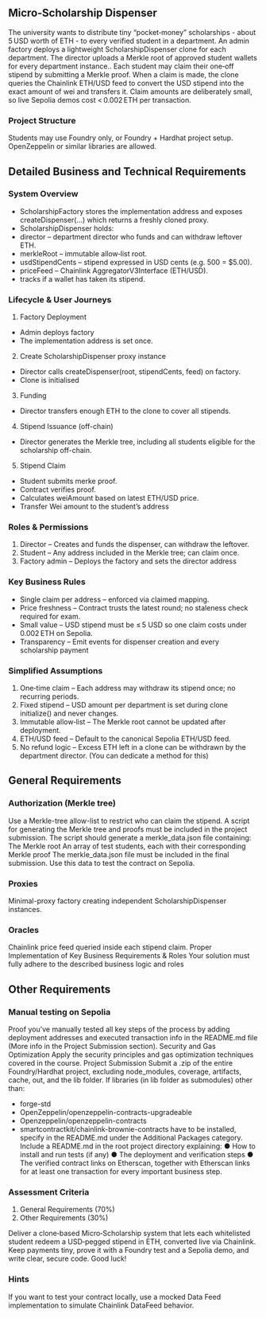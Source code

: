 ## Micro‑Scholarship Dispenser

The university wants to distribute tiny “pocket‑money” scholarships - about 5 USD worth of ETH - to every verified student in a department. An admin factory deploys a lightweight ScholarshipDispenser clone for each department. The director uploads a Merkle root of approved student wallets for every department instance.. Each student may claim their one‑off stipend by submitting a Merkle proof. When a claim is made, the clone queries the Chainlink ETH/USD feed to convert the USD stipend into the exact amount of wei and transfers it. Claim amounts are deliberately small, so live Sepolia demos cost < 0.002 ETH per transaction.

### Project Structure
Students may use Foundry only, or Foundry + Hardhat project setup. OpenZeppelin or similar libraries are allowed.

## Detailed Business and Technical Requirements

### System Overview
-	ScholarshipFactory stores the implementation address and exposes createDispenser(...) which returns a freshly cloned proxy.
-	ScholarshipDispenser holds:
-	director – department director who funds and can withdraw leftover ETH.
-	merkleRoot – immutable allow‑list root.
-	usdStipendCents – stipend expressed in USD cents (e.g. 500 = $5.00).
-	priceFeed – Chainlink AggregatorV3Interface (ETH/USD).
-	tracks if a wallet has taken its stipend.

### Lifecycle & User Journeys
1.	Factory Deployment
-	Admin deploys factory
-	 The implementation address is set once.
2.	Create ScholarshipDispenser proxy instance
-	 Director calls createDispenser(root, stipendCents, feed) on factory.
-	 Clone is initialised
3.	Funding
-	Director transfers enough ETH to the clone to cover all stipends.
4.	Stipend Issuance (off-chain)
-	Director generates the Merkle tree, including all students eligible for the scholarship off-chain.
5.	Stipend Claim
-	Student submits merke proof.
-	Contract verifies proof.
-	Calculates weiAmount based on latest ETH/USD price.
-	Transfer Wei amount to the student’s address

### Roles & Permissions
1.	Director – Creates and funds the dispenser, can withdraw the leftover.
2.	Student – Any address included in the Merkle tree; can claim once.
3.	Factory admin – Deploys the factory and sets the director address

### Key Business Rules
-	Single claim per address – enforced via claimed mapping.
-	Price freshness – Contract trusts the latest round; no staleness check required for exam.
-	Small value – USD stipend must be ≤ 5 USD so one claim costs under 0.002 ETH on Sepolia.
-	Transparency – Emit events for dispenser creation and every scholarship payment

### Simplified Assumptions
1.	One‑time claim – Each address may withdraw its stipend once; no recurring periods.
2.	Fixed stipend – USD amount per department is set during clone initialize() and never changes.
3.	Immutable allow‑list – The Merkle root cannot be updated after deployment.
4.	ETH/USD feed – Default to the canonical Sepolia ETH/USD feed.
5.	No refund logic – Excess ETH left in a clone can be withdrawn by the department director. (You can dedicate a method for this)

## General Requirements

### Authorization (Merkle tree)
Use a Merkle-tree allow-list to restrict who can claim the stipend.
A script for generating the Merkle tree and proofs must be included in the project submission.
The script should generate a merkle_data.json file containing:
The Merkle root
An array of test students, each with their corresponding Merkle proof
The merkle_data.json file must be included in the final submission.
Use this data to test the contract on Sepolia.

### Proxies
Minimal-proxy factory creating independent ScholarshipDispenser instances.

### Oracles
Chainlink price feed queried inside each stipend claim.
Proper Implementation of Key Business Requirements & Roles
Your solution must fully adhere to the described business logic and roles

## Other Requirements
### Manual testing on Sepolia
Proof you’ve manually tested all key steps of the process by adding deployment addresses and executed transaction info in the README.md file (More info in the Project Submission section).
Security and Gas Optimization
Apply the security principles and gas optimization techniques covered in the course.
Project Submission
Submit a .zip of the entire Foundry/Hardhat project, excluding node_modules, coverage, artifacts, cache, out, and the lib folder. If libraries (in lib folder as submodules)  other than:
- forge-std
- OpenZeppelin/openzeppelin-contracts-upgradeable
- Openzeppelin/openzeppelin-contracts
- smartcontractkit/chainlink-brownie-contracts
have to be installed, specify in the README.md under the Additional Packages category.
Include a README.md in the root project directory explaining:
●	How to install and run tests (if any)
●	The deployment and verification steps
●	The verified contract links on Etherscan, together with Etherscan links for at least one transaction for every important business step.

### Assessment Criteria
1. General Requirements (70%)
2. Other Requirements (30%)

Deliver a clone‑based Micro‑Scholarship system that lets each whitelisted student redeem a USD‑pegged stipend in ETH, converted live via Chainlink. Keep payments tiny, prove it with a Foundry test and a Sepolia demo, and write clear, secure code. Good luck!

### Hints
If you want to test your contract locally, use a mocked Data Feed implementation to simulate Chainlink DataFeed behavior.
